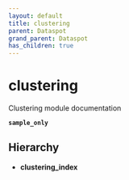 ```yaml
---
layout: default
title: clustering
parent: Dataspot
grand_parent: Dataspot
has_children: true
---
```


# clustering

Clustering module documentation

**`sample_only`** 

<div class="running-sample">
    <span class="running-sample-container" data-ref="documentation/sample"></span>
    <script src='/samples/sample.js' title="documentation/sample"></script>
</div>

## Hierarchy

* **clustering_index**
